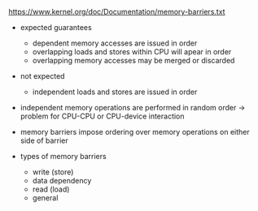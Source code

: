 https://www.kernel.org/doc/Documentation/memory-barriers.txt

* expected guarantees
	* dependent memory accesses are issued in order
	* overlapping loads and stores within CPU will apear in order 
	* overlapping memory accesses may be merged or discarded
* not expected
	* independent loads and stores are issued in order  	

* independent memory operations are performed in random order -> problem for CPU-CPU or CPU-device interaction
* memory barriers impose ordering over memory operations on either side of barrier

* types of memory barriers
	* write (store)
	* data dependency 
	* read (load)
	* general	